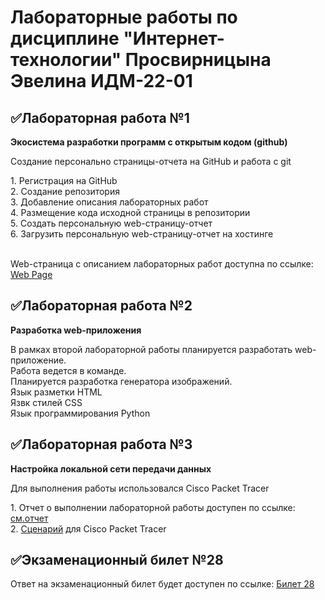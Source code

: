 # Лабораторные работы по дисциплине "Интернет-технологии" Просвирницына Эвелина ИДМ-22-01

<h2>✅Лабораторная работа №1</h2>
<b><p>Экосистема разработки программ с открытым кодом (github)</b></p>
<p>Создание персонально страницы-отчета на GitHub и работа с git</p>
1. Регистрация на GitHub<br>
2. Создание репозитория<br>
3. Добавление описания лабораторных работ<br>
4. Размещение кода исходной страницы в репозитории<br>
5. Создать персональную web-страницу-отчет<br>
6. Загрузить персональную web-страницу-отчет на хостинге<br><br>

Web-страница с описанием лабораторных работ доступна по ссылке: <a href="https://dragoncatevelina.github.io/">Web Page</a>

<h2>✅Лабораторная работа №2</h2>
<b><p>Разработка web-приложения</b></p>
В рамках второй лабораторной работы планируется разработать web-приложение.<br>
Работа ведется в команде.<br>
Планируется разработка генератора изображений.<br>
Язык разметки HTML<br>
Язвк стилей CSS<br>
Язык программирования Python<br>

<h2>✅Лабораторная работа №3</h2>
<b><p>Настройка локальной сети передачи данных</b></p>
<p>Для выполнения работы использовался Cisco Packet Tracer</p>
1. Отчет о выполнении лабораторной работы доступен по ссылке: <a href="https://github.com/Dragoncatevelina/Dragoncatevelina.github.io/blob/main/Просвиницына Эвелина ИДМ-22-01.pdf">см.отчет</a><br>
2. <a href="https://github.com/Dragoncatevelina/Dragoncatevelina.github.io/blob/main/Просвирницына_Эвелина_ИДМ-22-01.pka">Сценарий</a> для Cisco Packet Tracer

<h2>✅Экзаменационный билет №28</h2>
<p>Ответ на экзаменационный билет будет доступен по ссылке: <a href="https://github.com/stankin/inet-2022/wiki/Билет-28">Билет 28 </a></p>
